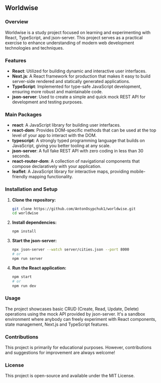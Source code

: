 ## Worldwise

### Overview

Worldwise is a study project focused on learning and experimenting with React, TypeScript, and json-server. This project serves as a practical exercise to enhance understanding of modern web development technologies and techniques.

### Features

- **React**: Utilized for building dynamic and interactive user interfaces.
- **Next.js**: A React framework for production that makes it easy to build server-side rendered and statically generated applications.
- **TypeScript**: Implemented for type-safe JavaScript development, ensuring more robust and maintainable code.
- **json-server**: Used to create a simple and quick mock REST API for development and testing purposes.

### Main Packages

- **react**: A JavaScript library for building user interfaces.
- **react-dom**: Provides DOM-specific methods that can be used at the top level of your app to interact with the DOM.
- **typescript**: A strongly typed programming language that builds on JavaScript, giving you better tooling at any scale.
- **json-server**: A full fake REST API with zero coding in less than 30 seconds.
- **react-router-dom**: A collection of navigational components that compose declaratively with your application.
- **leaflet**: A JavaScript library for interactive maps, providing mobile-friendly mapping functionality.

### Installation and Setup

1. **Clone the repository:**
    ```bash
    git clone https://github.com/AntonOsypchuk1/worldwise.git
    cd worldwise
    ```

2. **Install dependencies:**
    ```bash
    npm install
    ```

3. **Start the json-server:**
    ```bash
    npx json-server --watch server/cities.json --port 8000
    # or
    npm run server
    ```

4. **Run the React application:**
    ```bash
    npm start
    # or
    npm run dev
    ```

### Usage

The project showcases basic CRUD (Create, Read, Update, Delete) operations using the mock API provided by json-server. It's a sandbox environment where anybody can freely experiment with React components, state management, Next.js and TypeScript features.

### Contributions

This project is primarily for educational purposes. However, contributions and suggestions for improvement are always welcome!

### License

This project is open-source and available under the MIT License.
